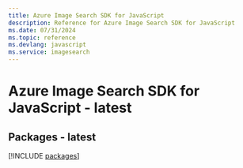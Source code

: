 ```yaml
---
title: Azure Image Search SDK for JavaScript
description: Reference for Azure Image Search SDK for JavaScript
ms.date: 07/31/2024
ms.topic: reference
ms.devlang: javascript
ms.service: imagesearch
---
```

# Azure Image Search SDK for JavaScript - latest
## Packages - latest
[!INCLUDE [packages](image-search-index.md)]